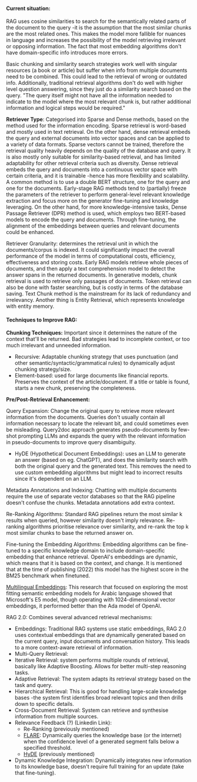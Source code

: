 #### Current situation:
RAG uses cosine similarities to search for the semantically related parts of the document to the query -it is the assumption that the most similar chunks are the most related ones. This makes the model more fallible for nuances in language and increases the possibility of the model retrieving irrelevant or opposing information. The fact that most embedding algorithms don't have domain-specific info introduces more errors.

Basic chunking and similarity search strategies work well with singular resources (a book or article) but suffer when info from multiple documents need to be combined. This could lead to the retrieval of wrong or outdated info. Additionally, traditional retrieval algorithms don't do well with higher level question answering, since they just do a similarity search based on the query.  "The query itself might not have all the information needed to indicate to the model where the most relevant chunk is, but rather additional information and logical steps would be required."

**Retriever Type**: Categorised into Sparse and Dense methods, based on the method used for the information encoding. Sparse retrieval is word-based and mostly used in text retrieval. On the other hand, dense retrieval embeds the query and external documents into vector spaces and can be applied to a variety of data formats. Sparse vectors cannot be trained, therefore the retrieval quality heavily depends on the quality of the database and query. It is also mostly only suitable for similarity-based retrieval, and has limited adaptability for other retrieval criteria such as diversity.
Dense retrieval embeds the query and documents into a continuous vector space with certain criteria, and it is trainable -hence has more flexibility and scalability. A common method is to use a double BERT structure, one for the query and one for the documents. Early-stage RAG methods tend to (partially) freeze the parameters of the retriever to perform general-level relevant knowledge extraction and focus more on the generator fine-tuning and knowledge leveraging. 
On the other hand, for more knowledge-intensive tasks, Dense Passage Retriever (DPR) method is used, which employs two BERT-based models to encode the query and documents. Through fine-tuning, the alignment of the embeddings between queries and relevant documents could be enhanced.

Retriever Granularity: determines the retrieval unit  in which the documents/corpus is indexed. It could significantly impact the overall performance of the model in terms of computational costs, efficiency, effectiveness and storing costs. Early RAG models retrieve whole pieces of documents, and then apply a text comprehension model to detect the answer spans in the returned documents. In generative models, chunk retrieval is used to retrieve only passages of documents. Token retrieval can also be done with faster searching, but is costly in terms of the database saving. Text Chunk method is the mainstream for its lack of redundancy and irrelevancy. Another thing is Entity Retrieval, which represents knowledge with entity memory.

#### Techniques to Improve RAG:

**Chunking Techniques:**
Important since it determines the nature of the context that'll be returned. Bad strategies lead to incomplete context, or too much irrelevant and unneeded information.
- Recursive: Adaptable chunking strategy that uses punctuation (and other semantic/syntactic/grammatical rules) to dynamically adjust chunking strategy/size.
- Element-based: used for large documents like financial reports. Preserves the context of the article/document. If a title or table is found, starts a new chunk, preserving the completeness.

**Pre/Post-Retrieval Enhancement:**

Query Expansion:
Change the original query to retrieve more relevant information from the documents. Queries don't usually contain all information necessary to locate the relevant bit, and could sometimes even be misleading. Query2doc approach generates pseudo-documents by few-shot prompting LLMs and expands the query with the relevant information in pseudo-documents to improve query disambiguity.
- HyDE (Hypothetical Document Embeddings): uses an LLM to generate an answer (based on eg. ChatGPT), and does the similarity search with both the original query and the generated text. This removes the need to use custom embedding algorithms but might lead to incorrect results since it's dependent on an LLM.

Metadata Annotations and Indexing:
Chatting with multiple documents require the use of separate vector databases so that the RAG pipeline doesn't confuse the chunks. Metadata annotations add extra context.

Re-Ranking Algorithms:
Standard RAG pipelines return the most similar k results when queried, however similarity doesn't imply relevance. Re-ranking algorithms prioritise relevance over similarity, and re-rank the top k most similar chunks to base the returned answer on.

Fine-tuning the Embedding Algorithms:
Embedding algorithms can be fine-tuned to a specific knowledge domain to include domain-specific embedding that enhance retrieval. OpenAI's embeddings are dynamic, which means that it is based on the context, and change. It is mentioned that at the time of publishing (2022) this model has the highest score in the BM25 benchmark when finetuned.

[Multilingual Embeddings](https://www.semanticscholar.org/reader/35c2340aacb51fb9283c59bb916c860f77bc68b6):
This research that focused on exploring the most fitting semantic embedding models for Arabic language showed that Microsoft's E5 model, though operating with 1024-dimensional vector embeddings, it performed better than the Ada model of OpenAI.

RAG 2.0:
Combines several advanced retrieval mechanisms:
- Embeddings: Traditional RAG systems use static embeddings, RAG 2.0 uses contextual embeddings that are dynamically generated based on the current query, input documents and conversation history. This leads to a more context-aware retrieval of information.
- Multi-Query Retrieval:
- Iterative Retrieval: system performs multiple rounds of retrieval, basically like Adaptive Boosting. Allows for better multi-step reasoning tasks.
- Adaptive Retrieval: The system adapts its retrieval strategy based on the task and query.
- Hierarchical Retrieval: This is good for handling large-scale knowledge bases -the system first identifies broad relevant topics and then drills down to specific details.
- Cross-Document Retrieval: System can retrieve and synthesise information from multiple sources.
- Relevance Feedback (?) (Linkedin Link): 
	- Re-Ranking (previously mentioned)
	- [FLARE](https://blog.lancedb.com/better-rag-with-active-retrieval-augmented-generation-flare-3b66646e2a9f/): Dynamically queries the knowledge base (or the internet) when the confidence level of a generated segment falls below a specified threshold.
	- [HyDE](https://blog.lancedb.com/advanced-rag-precise-zero-shot-dense-retrieval-with-hyde-0946c54dfdcb/) (previously mentioned)
- Dynamic Knowledge Integration: Dynamically integrates new information to its knowledge base, doesn't require full training for an update (take that fine-tuning).